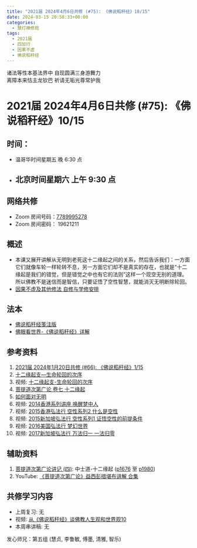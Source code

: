```yaml
---
title: "2021届 2024年4月6日共修 (#75): 《佛说稻秆经》10/15"
date: 2024-03-15 20:58:33+00:00
categories:
  - 慧灯禅修班
tags:
  - 2021届
  - 四加行
  - 因果不虚
  - 佛说稻秆经
---
```

诸法等性本基法界中 自现圆满三身游舞力\
离障本来怙主龙钦巴 祈请无垢光尊常护我

# 2021届 2024年4月6日共修 (#75): 《佛说稻秆经》10/15

## 时间：

* 温哥华时间星期五 晚 6:30 点
* ## 北京时间星期六 上午 9:30 点

## 网络共修

* Zoom 房间号码：[7789995278](https://us02web.zoom.us/j/7789995278?pwd=VjZmbWJFY2k2K0E5RVB2cTNIQmhqUT09)
* Zoom 房间密码： 19621211

## 概述

* 本课又展开讲解从无明到老死这十二缘起之间的关系，然后告诉我们：一方面它们就像车轮一样轮转不息，另一方面它们却不是真实的存在，也就是“十二缘起是我们的错觉，但是错觉之中也有它的法则”这样一个现空无别的道理。所以佛教不是迷信而是智信，只要证悟了空性智慧，就能消灭无明断除轮回。 
* [因果不虚及其他修法 自修与学修安排 ](https://fohuifayu.com/index.php/huideng-jiangtang/chanxiuke/zen-03/8655-zen03-ygbx?title=%E4%BD%9B%E8%AF%B4%E7%A8%BB%E7%A7%86%E7%BB%8F)

## 法本

* [](https://www.huidengvan.com/pages/fsdgj/)[](/f/up/佛眼看世界-《佛说稻秆经》详解.pdf)[佛说稻秆经笺注版](https://www.huidengvan.com/pages/fsdgj/)
* [佛眼看世界-《佛说稻秆经》详解](https://fohuifayu.com/index.php/huideng-zhiguang/dianzi-congshu/jingdian-jiedu/jingdian-jiedu-5)

## 参考资料[](https://www.huidengvan.com/posts/2023-08-05-2021%E5%B1%8A-2023%E5%B9%B48%E6%9C%8812%E6%97%A5%E5%85%B1%E4%BF%AE-46-%E8%BD%AE%E5%9B%9E%E8%BF%87%E6%82%A3%E6%95%B4%E4%BD%932-2%E4%B8%89%E6%A0%B9%E6%9C%AC%E8%8B%A6/)

1. [2021届 2024年1月20日共修 (#66): 《佛说稻秆经》1/15](https://www.huidengvan.com/posts/2024-01-06-2021%E5%B1%8A-2024%E5%B9%B41%E6%9C%8820%E6%97%A5%E5%85%B1%E4%BF%AE-66-%E4%BD%9B%E8%AF%B4%E7%A8%BB%E7%A7%86%E7%BB%8F1-5/)
2. [十二缘起支—生命轮回的次序 ](https://fohuifayu.com/index.php/huideng-zhiguang/huideng-series/146-a00007?title=)
3. 视频: [十二缘起支-生命轮回的次序](https://fohuifayu.com/index.php/huideng-jiangtang/fofa-jianxiu/jichu-zhishi/1844-l02016?title=)[](https://www.huidengvan.com/posts/2024-01-06-2021%E5%B1%8A-2024%E5%B9%B41%E6%9C%8820%E6%97%A5%E5%85%B1%E4%BF%AE-66-%E4%BD%9B%E8%AF%B4%E7%A8%BB%E7%A7%86%E7%BB%8F1-5/)
4. [](https://fohuifayu.com/index.php/shangshi-jiaoyan/2024nian/3yue/9471-j02890?title=%E4%BD%9B%E6%80%A7)[菩提道次第广论 卷七 十二缘起](https://fohuifayu.com/index.php/other-column/xiangguan-jinglun/lundian/putidaoci-diguanglun/8429-d28?title=)
5. [](https://fohuifayu.com/index.php/huideng-zhiguang/huideng-series/qi-ce/159-a00094?title=)[](https://fohuifayu.com/index.php/huideng-zhiguang/dianzi-congshu/fojiao-shijie-guan/8839-a00047?title=%E5%8D%81%E4%BA%8C%E7%BC%98%E8%B5%B7#anchor)[如何面对无明](https://fohuifayu.com/index.php/huideng-zhiguang/huideng-series/shi-ce/8194-a00121) 
6. [](https://fohuifayu.com/index.php/other-column/xiangguan-jinglun/jingdian/yuanqi-jing/8377-d33?title=)[](https://fohuifayu.com/index.php/huideng-jiangtang/jingdian-jiedu/yuanqi-zan)视频: [](https://fohuifayu.com/index.php/huideng-jiangtang/huanqiu-xilie/mei-guo/1261-l16057?title=)[2014香港系列讲座 唤醒梦中人](https://fohuifayu.com/index.php/huideng-jiangtang/huanqiu-xilie/xianggang-diqu/577-l14055) 
7. 视频: [](https://fohuifayu.com/index.php/shipin-jingcui/wenda-zhailu/5276-V20003-V11?title=%E4%BD%9B%E6%95%99%E7%9A%84%E7%89%A9%E7%A7%8D%E8%B5%B7%E6%BA%90%E8%AF%B4)[](https://fohuifayu.com/index.php/shipin-jingcui/wenda-zhailu/5276-V20003-V11?title=%E4%BD%9B%E6%95%99%E7%9A%84%E7%89%A9%E7%A7%8D%E8%B5%B7%E6%BA%90%E8%AF%B4)[2015香港弘法行 空性系列2 什么是空性](https://fohuifayu.com/index.php/huideng-jiangtang/huanqiu-xilie/xianggang-diqu/1017-l15096)
8. 视频: [](https://fohuifayu.com/index.php/shipin-jingcui/wenda-zhailu/5276-V20003-V11?title=%E4%BD%9B%E6%95%99%E7%9A%84%E7%89%A9%E7%A7%8D%E8%B5%B7%E6%BA%90%E8%AF%B4)[](https://fohuifayu.com/index.php/shipin-jingcui/wenda-zhailu/5276-V20003-V11?title=%E4%BD%9B%E6%95%99%E7%9A%84%E7%89%A9%E7%A7%8D%E8%B5%B7%E6%BA%90%E8%AF%B4)[2015新加坡弘法行 空性系列1 证悟空性的前提条件](https://fohuifayu.com/index.php/huideng-jiangtang/huanqiu-xilie/xin-jia-po/1019-l15098)
9. 视频: [](https://fohuifayu.com/index.php/huideng-jiangtang/huanqiu-xilie/mei-guo/1262-l14025)[](https://fohuifayu.com/index.php/huideng-jiangtang/huanqiu-xilie/mei-guo/1262-l14025)[2016美国弘法行 梦幻世界 ](https://fohuifayu.com/index.php/huideng-jiangtang/huanqiu-xilie/mei-guo/1262-l14025)
10. 视频: [](https://fohuifayu.com/index.php/shipin-jingcui/wenda-zhailu/5276-V20003-V11?title=%E4%BD%9B%E6%95%99%E7%9A%84%E7%89%A9%E7%A7%8D%E8%B5%B7%E6%BA%90%E8%AF%B4)[](https://fohuifayu.com/index.php/shipin-jingcui/wenda-zhailu/5276-V20003-V11?title=%E4%BD%9B%E6%95%99%E7%9A%84%E7%89%A9%E7%A7%8D%E8%B5%B7%E6%BA%90%E8%AF%B4)[2017新加坡弘法行 万法归一 一法归零](https://fohuifayu.com/index.php/huideng-jiangtang/huanqiu-xilie/xin-jia-po/1826-l17022)

[](https://fohuifayu.com/index.php/huideng-jiangtang/huanqiu-xilie/xin-jia-po/1826-l17022)

## [](https://fohuifayu.com/index.php/huideng-jiangtang/huanqiu-xilie/xin-jia-po/1826-l17022)**辅助资料**

1. [菩提道次第广论讲记 (四)](https://huidengchanxiu.net/refs/ptdcdgl/4): 中士道-十二缘起 ([p1676](https://huidengchanxiu.net/refs/ptdcdgl/4/#p1676) 至 [p1980](https://huidengchanxiu.net/refs/ptdcdgl/4/#p1980))
2. [](https://fohuifayu.com/index.php/shangshi-jiaoyan/2020nian/6yue/7219-J01476?title=%E4%BD%9B%E6%80%A7)YouTube: [《菩提道次第广论》益西彭措堪布讲解 合集](https://www.youtube.com/playlist?list=PLvhysUtdbxCBq9MxPLr6pauLmbwndXY9o)

## **共修学习内容**

* 上周复习: [](https://www.huidengvan.com/f/up/%E4%B8%B2%E8%AE%B2%E7%A8%BF-%E7%94%9F%E8%8B%A6%E8%80%81%E8%8B%A6.ppt)[](https://www.huidengvan.com/f/up/%E4%B8%8A%E5%91%A8%E5%A4%8D%E4%B9%A0-%E7%97%85%E8%8B%A6.docx)[](https://www.huidengvan.com/f/up/%E4%B8%B2%E8%AE%B2%E7%A8%BF-%E7%88%B1%E5%88%AB%E7%A6%BB%E8%8B%A6.docx)[](/f/up/上周复习-不欲临苦.docx)无
* [](/f/up/串讲稿-人生八苦.pdf)视频: [从《佛说稻秆经》谈佛教人生观和世界观10](https://fohuifayu.com/index.php/huideng-jiangtang/jingdian-jiedu/foshuo-daoganjing/2494-p17081)
* 本周串讲稿: [](https://www.huidengvan.com/f/up/%E4%B8%B2%E8%AE%B2%E7%A8%BF-%E7%94%9F%E8%8B%A6%E8%80%81%E8%8B%A6.ppt)[](https://www.huidengvan.com/f/up/%E4%B8%8A%E5%91%A8%E5%A4%8D%E4%B9%A0-%E7%97%85%E8%8B%A6.docx)[](https://www.huidengvan.com/f/up/%E4%B8%B2%E8%AE%B2%E7%A8%BF-%E7%88%B1%E5%88%AB%E7%A6%BB%E8%8B%A6.docx)[](/f/up/上周复习-不欲临苦.docx)无

发心师兄：第五组 (慧贞, 李鲁敏, 傅墨, 清雅, 智乐)
